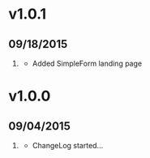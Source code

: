 # v1.0.1
## 09/18/2015

1. [](#new)
    * Added SimpleForm landing page

# v1.0.0
## 09/04/2015

1. [](#new)
    * ChangeLog started...
